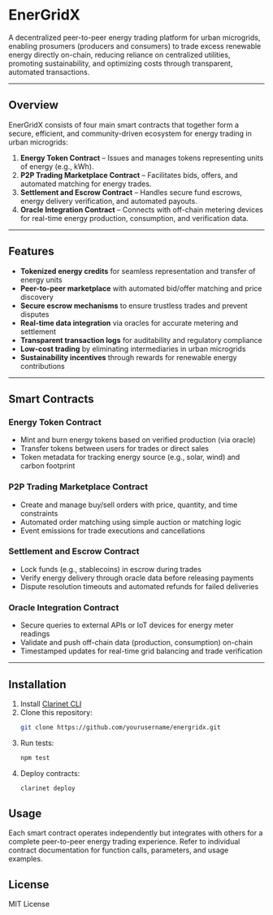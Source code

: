 # EnerGridX

A decentralized peer-to-peer energy trading platform for urban microgrids, enabling prosumers (producers and consumers) to trade excess renewable energy directly on-chain, reducing reliance on centralized utilities, promoting sustainability, and optimizing costs through transparent, automated transactions.

---

## Overview

EnerGridX consists of four main smart contracts that together form a secure, efficient, and community-driven ecosystem for energy trading in urban microgrids:

1. **Energy Token Contract** – Issues and manages tokens representing units of energy (e.g., kWh).
2. **P2P Trading Marketplace Contract** – Facilitates bids, offers, and automated matching for energy trades.
3. **Settlement and Escrow Contract** – Handles secure fund escrows, energy delivery verification, and automated payouts.
4. **Oracle Integration Contract** – Connects with off-chain metering devices for real-time energy production, consumption, and verification data.

---

## Features

- **Tokenized energy credits** for seamless representation and transfer of energy units  
- **Peer-to-peer marketplace** with automated bid/offer matching and price discovery  
- **Secure escrow mechanisms** to ensure trustless trades and prevent disputes  
- **Real-time data integration** via oracles for accurate metering and settlement  
- **Transparent transaction logs** for auditability and regulatory compliance  
- **Low-cost trading** by eliminating intermediaries in urban microgrids  
- **Sustainability incentives** through rewards for renewable energy contributions  

---

## Smart Contracts

### Energy Token Contract
- Mint and burn energy tokens based on verified production (via oracle)
- Transfer tokens between users for trades or direct sales
- Token metadata for tracking energy source (e.g., solar, wind) and carbon footprint

### P2P Trading Marketplace Contract
- Create and manage buy/sell orders with price, quantity, and time constraints
- Automated order matching using simple auction or matching logic
- Event emissions for trade executions and cancellations

### Settlement and Escrow Contract
- Lock funds (e.g., stablecoins) in escrow during trades
- Verify energy delivery through oracle data before releasing payments
- Dispute resolution timeouts and automated refunds for failed deliveries

### Oracle Integration Contract
- Secure queries to external APIs or IoT devices for energy meter readings
- Validate and push off-chain data (production, consumption) on-chain
- Timestamped updates for real-time grid balancing and trade verification

---

## Installation

1. Install [Clarinet CLI](https://docs.hiro.so/clarinet/getting-started)
2. Clone this repository:
   ```bash
   git clone https://github.com/yourusername/energridx.git
   ```
3. Run tests:
    ```bash
    npm test
    ```
4. Deploy contracts:
    ```bash
    clarinet deploy
    ```

## Usage

Each smart contract operates independently but integrates with others for a complete peer-to-peer energy trading experience.
Refer to individual contract documentation for function calls, parameters, and usage examples.

## License

MIT License
